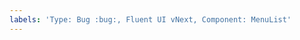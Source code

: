 ```yaml
---
labels: 'Type: Bug :bug:, Fluent UI vNext, Component: MenuList'
---
```


<!--
  This template allows users without triage permissions to create an issue with labels listed above.

  It's required for the "Report bug" button in Fluent UI v9 Storybook to work properly. Without this template,
  bugs reported by partners will not be properly labeled and the bug won't be shown in the Known Issues section.
-->
